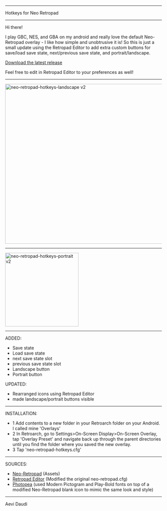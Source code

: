 ____________________________________

Hotkeys for Neo Retropad
____________________________________

Hi there!

I play GBC, NES, and GBA on my android and really love the default Neo-Retropad overlay - I like how simple and unobtrusive it is! So this is just a small update using the Retropad Editor to add extra custom buttons for save/load save state, next/previous save state, and portrait/landscape.

[Download the latest release](https://github.com/Aevi-Daudi/Neo-Retropad-Hotkeys/releases/download/v2.0/Neo.Retropad.Hotkeys.v2.rar)

Feel free to edit in Retropad Editor to your preferences as well!

------------------------------------

<img width="512" alt="neo-retropad-hotkeys-landscape v2" src="https://github.com/Aevi-Daudi/Hotkeys-Neo-Retropad/assets/160430397/3e9be5f5-f5a3-4adb-a120-125c66bcc8a9">

------------------------------------

<img width="236" alt="neo-retropad-hotkeys-portrait v2" src="https://github.com/Aevi-Daudi/Hotkeys-Neo-Retropad/assets/160430397/44a10a32-abc1-4dd5-85e0-ac85067a6abb">

------------------------------------

ADDED:
- Save state
- Load save state
- next save state slot
- previous save state slot
- Landscape button
- Portrait button

UPDATED:
- Rearranged icons using Retropad Editor
- made landscape/portrait buttons visible

------------------------------------

INSTALLATION:

- 1 Add contents to a new folder in your Retroarch folder on your Android. I called mine 'Overlays'
- 2 In Retroarch, go to Settings>On-Screen Display>On-Screen Overlay, tap 'Overlay Preset' and navigate back up through the parent directories until you find the folder where you saved the new overlay.
- 3 Tap 'neo-retropad-hotkeys.cfg'

------------------------------------

SOURCES:

- [Neo-Retropad](https://github.com/libretro/common-overlays/tree/master/gamepads/neo-retropad) (Assets)
- [Retropad Editor](https://forums.libretro.com/t/retropad-editor-create-and-edit-onscreen-gamepads/38331/10) (Modified the original neo-retropad.cfg)
- [Photopea](https://www.photopea.com/) (used Modern Pictogram and Play-Bold fonts on top of a modified Neo-Retropad blank icon to mimic the same look and style)

------------------------------------
Aevi Daudi
